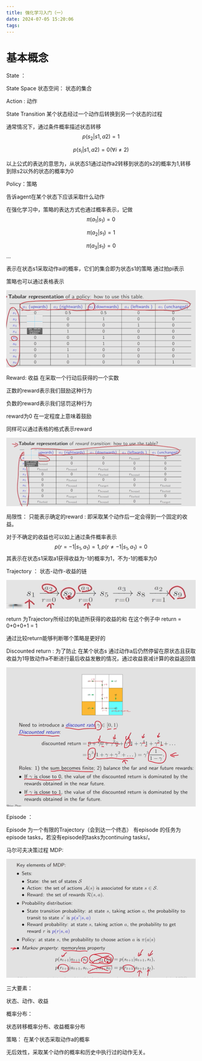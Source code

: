 ```yaml
---
title: 强化学习入门（一）
date: 2024-07-05 15:20:06
tags:
---
```


# 基本概念

State ：

State Space 状态空间： 状态的集合

Action : 动作

State Transition 某个状态经过一个动作后转换到另一个状态的过程

通常情况下，通过条件概率描述状态转移
$$
p(s_2|s1,a2)=1
$$

$$
p(s_i|s1,a2)=0 ( \forall i \neq2) 
$$

以上公式的表达的意思为，从状态S1通过动作a2转移到状态的s2的概率为1,转移到除s2以外的状态的概率为0



Policy：策略

告诉agent在某个状态下应该采取什么动作

在强化学习中，策略的表达方式也通过概率表示，记做
$$
\pi(a_1|s_1) = 0
$$

$$
\pi(a_2|s_1) = 1
$$

$$
\pi(a_3|s_1) = 0
$$
...

表示在状态s1采取动作ai的概率，它们的集合即为状态s1的策略 通过拍pi表示

策略也可以通过表格表示

![image-20240705161500781](../imgs/image-20240705161500781.png)

Reward: 收益 在采取一个行动后获得的一个实数

正数的reward表示我们鼓励这种行为

负数的reward表示我们惩罚这种行为

reward为0 在一定程度上意味着鼓励

同样可以通过表格的格式表示reward 

![image-20240705162433580](../imgs/image-20240705162433580.png)

局限性： 只能表示确定的reward :  即采取某个动作后一定会得到一个固定的收益。

对于不确定的收益也可以如上通过条件概率表示
$$
p(r=-1|s_1,a_1) =1  , p(r \neq -1|s_1,a_1)=0
$$
其表示在状态s1采取a1获得收益为-1的概率为1，不为-1的概率为0



Trajectory ： 状态-动作-收益的链

![image-20240705163014334](../imgs/image-20240705163014334.png)

 return  为Trajectory所经过的轨迹所获得的收益的和  在这个例子中 return = 0+0+0+1 = 1

通过比较return能够判断哪个策略是更好的



Discounted return : 为了防止 在某个状态s 通过动作a后仍然停留在原状态且获取收益为1导致动作a不断进行最后收益发散的情况，通过收益衰减计算的收益返回值

![image-20240705163808822](../imgs/image-20240705163808822.png)

Episode ：

Episode 为一个有限的Trajectory（会到达一个终态） 有episode 的任务为 episode tasks，若没有episode的tasks为continuing tasks/。



马尔可夫决策过程 MDP:

![image-20240705164604569](../imgs/image-20240705164604569.png)

三大要素：

状态、动作、收益

概率分布：

状态转移概率分布、收益概率分布

策略： 在某个状态采取动作a的概率

无后效性，采取某个动作的概率和历史中执行过的动作无关。
